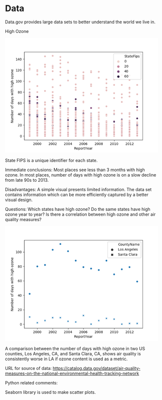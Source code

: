 # Data
Data.gov provides large data sets to better understand the world we live in.  

High Ozone

![Image description](AQ_3.png) 

State FIPS is a unique identifier for each state. 

Immediate conclusions:
Most places see less than 3 months with high ozone.  In most places, number of days with high ozone is on a slow decline from late 90s to 2013.  

Disadvantages:  A simple visual presents limited information.  The data set contains information which can be more efficiently captured by a better visual design.  

Questions:
Which states have high ozone? 
Do the same states have high ozone year to year?
Is there a correlation between high ozone and other air quality measures? 

![Image description](AQ_2.png) 

A comparison between the number of days with high ozone in two US counties, Los Angeles, CA, and Santa Clara, CA, shows air quality is consistently worse in LA if ozone content is used as a metric. 

URL for source of data:  https://catalog.data.gov/dataset/air-quality-measures-on-the-national-environmental-health-tracking-network

Python related comments:

Seaborn library is used to make scatter plots.  
